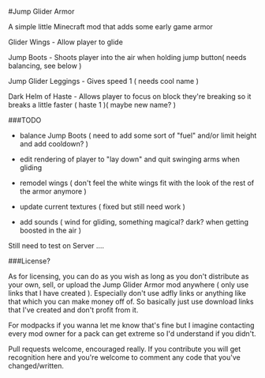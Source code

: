 #Jump Glider Armor

A simple little Minecraft mod that adds some early game armor

Glider Wings - Allow player to glide

Jump Boots - Shoots player into the air when holding jump button( needs balancing, see below )

Jump Glider Leggings - Gives speed 1 ( needs cool name )

Dark Helm of Haste - Allows player to focus on block they're breaking so it breaks a little faster ( haste 1 )( maybe new name? )

###TODO

* balance Jump Boots ( need to add some sort of "fuel" and/or limit height and add cooldown? )

* edit rendering of player to "lay down" and quit swinging arms when gliding

* remodel wings ( don't feel the white wings fit with the look of the rest of the armor anymore )

* update current textures ( fixed but still need work )

* add sounds ( wind for gliding, something magical? dark? when getting boosted in the air )
	
Still need to test on Server ....
	
###License?

As for licensing, you can do as you wish as long as you don't distribute as your own, sell, or upload the Jump Glider Armor mod anywhere ( only use links that I have created ). Especially don't use adfly links or anything like that which you can make money off of. So basically just use download links that I've created and don't profit from it.

For modpacks if you wanna let me know that's fine but I imagine contacting every mod owner for a pack can get extreme so I'd understand if you didn't.

Pull requests welcome, encouraged really. If you contribute you will get recognition here and you're welcome to comment any code that you've changed/written.


